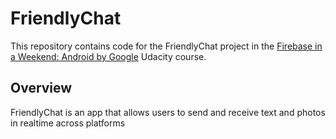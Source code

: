 # FriendlyChat

This repository contains code for the FriendlyChat project in the [Firebase in a Weekend: Android by Google](https://www.udacity.com/course/firebase-in-a-weekend-by-google-android--ud0352) Udacity course.

## Overview

FriendlyChat is an app that allows users to send and receive text and photos in realtime across platforms
